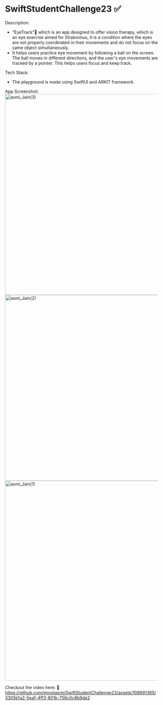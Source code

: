 # SwiftStudentChallenge23 ✅

Description:
- “EyeTrack”👀  which is an app designed to offer vision therapy, which is an eye exercise aimed for Strabismus, It is a condition where the eyes are not properly coordinated in their movements and do not focus on the same object simultaneously.  
- It helps users practice eye movement by following a ball on the screen. The ball moves in different directions, and the user's eye movements are tracked by a pointer. This helps users focus and keep track.
  
Tech Stack:
- The playground is made using SwiftUI and ARKIT framework.

App Screenshot:
<img width="662" alt="asmi_Jain(3)" src="https://github.com/imnotasmi/SwiftStudentChallenge23/assets/108691365/3eae55fd-2c13-4457-881f-2a847c0a1828">
<img width="612" alt="asmi_Jain(2)" src="https://github.com/imnotasmi/SwiftStudentChallenge23/assets/108691365/6c2d37a7-2d3a-4446-8719-08b9674f738e">
<img width="658" alt="asmi_Jain(1)" src="https://github.com/imnotasmi/SwiftStudentChallenge23/assets/108691365/c41e4c30-2cec-4eac-ae74-bd33be5a6c0f">


Checkout the video here: 🎥
https://github.com/imnotasmi/SwiftStudentChallenge23/assets/108691365/3305b1a2-5ea1-4ff3-801b-756c0c8b9de2

